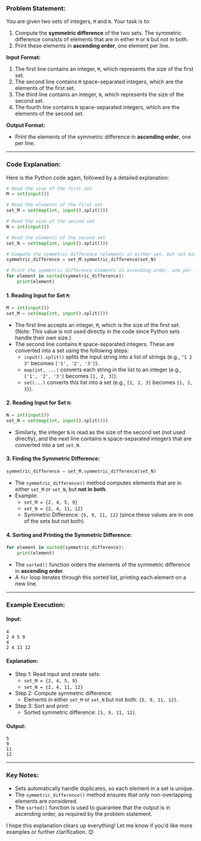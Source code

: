 ### Problem Statement:
You are given two sets of integers, `M` and `N`. Your task is to:
1. Compute the **symmetric difference** of the two sets. The symmetric difference consists of elements that are in either `M` or `N` but not in both.
2. Print these elements in **ascending order**, one element per line.

**Input Format:**
1. The first line contains an integer, `M`, which represents the size of the first set.
2. The second line contains `M` space-separated integers, which are the elements of the first set.
3. The third line contains an integer, `N`, which represents the size of the second set.
4. The fourth line contains `N` space-separated integers, which are the elements of the second set.

**Output Format:**
- Print the elements of the symmetric difference in **ascending order**, one per line.

---

### Code Explanation:
Here is the Python code again, followed by a detailed explanation:

```python
# Read the size of the first set
M = int(input())

# Read the elements of the first set
set_M = set(map(int, input().split()))

# Read the size of the second set
N = int(input())

# Read the elements of the second set
set_N = set(map(int, input().split()))

# Compute the symmetric difference (elements in either set, but not both)
symmetric_difference = set_M.symmetric_difference(set_N)

# Print the symmetric difference elements in ascending order, one per line
for element in sorted(symmetric_difference):
    print(element)
```

#### 1. **Reading Input for Set `M`:**
   ```python
   M = int(input())
   set_M = set(map(int, input().split()))
   ```
   - The first line accepts an integer, `M`, which is the size of the first set. (Note: This value is not used directly in the code since Python sets handle their own size.)
   - The second line contains `M` space-separated integers. These are converted into a set using the following steps:
     - `input().split()` splits the input string into a list of strings (e.g., `"1 2 3"` becomes `['1', '2', '3']`).
     - `map(int, ...)` converts each string in the list to an integer (e.g., `['1', '2', '3']` becomes `[1, 2, 3]`).
     - `set(...)` converts this list into a set (e.g., `[1, 2, 3]` becomes `{1, 2, 3}`).

#### 2. **Reading Input for Set `N`:**
   ```python
   N = int(input())
   set_N = set(map(int, input().split()))
   ```
   - Similarly, the integer `N` is read as the size of the second set (not used directly), and the next line contains `N` space-separated integers that are converted into a set `set_N`.

#### 3. **Finding the Symmetric Difference:**
   ```python
   symmetric_difference = set_M.symmetric_difference(set_N)
   ```
   - The `symmetric_difference()` method computes elements that are in either `set_M` or `set_N`, but **not in both**.
   - Example:
     - `set_M = {2, 4, 5, 9}`
     - `set_N = {2, 4, 11, 12}`
     - Symmetric Difference: `{5, 9, 11, 12}` (since these values are in one of the sets but not both).

#### 4. **Sorting and Printing the Symmetric Difference:**
   ```python
   for element in sorted(symmetric_difference):
       print(element)
   ```
   - The `sorted()` function orders the elements of the symmetric difference in **ascending order**.
   - A `for` loop iterates through this sorted list, printing each element on a new line.

---

### Example Execution:

#### Input:
```
4
2 4 5 9
4
2 4 11 12
```

#### Explanation:
- Step 1: Read input and create sets:
  - `set_M = {2, 4, 5, 9}`
  - `set_N = {2, 4, 11, 12}`
- Step 2: Compute symmetric difference:
  - Elements in either `set_M` or `set_N` but not both: `{5, 9, 11, 12}`.
- Step 3: Sort and print:
  - Sorted symmetric difference: `[5, 9, 11, 12]`.

#### Output:
```
5
9
11
12
```

---

### Key Notes:
- Sets automatically handle duplicates, so each element in a set is unique.
- The `symmetric_difference()` method ensures that only non-overlapping elements are considered.
- The `sorted()` function is used to guarantee that the output is in ascending order, as required by the problem statement.

I hope this explanation clears up everything! Let me know if you'd like more examples or further clarification. 😊
